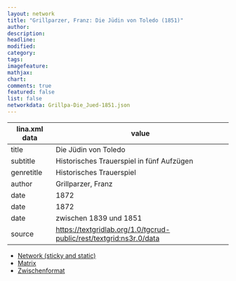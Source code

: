```yaml
---
layout: network
title: "Grillparzer, Franz: Die Jüdin von Toledo (1851)"
author:
description:
headline:
modified:
category:
tags:
imagefeature: 
mathjax: 
chart: 
comments: true
featured: false
list: false
networkdata: Grillpa-Die_Jued-1851.json
---
```

lina.xml data  | value
------------- | -------------
title|Die Jüdin von Toledo
subtitle|Historisches Trauerspiel in fünf Aufzügen
genretitle|Historisches Trauerspiel
author|Grillparzer, Franz
date|1872
date|1872
date|zwischen 1839 und 1851
source|https://textgridlab.org/1.0/tgcrud-public/rest/textgrid:ns3r.0/data


* [Network (sticky and static)](/network0008)
* [Matrix](/matrix0008)
* [Zwischenformat](/lina0008 )
